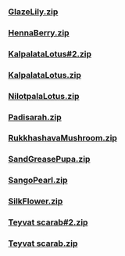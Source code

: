 ### [GlazeLily.zip](https://raw.githubusercontent.com/VaLueS6655/Genshin_Impact_Teleport/Raw/ManualCollectPoint%2FLocalSpecialties%2FGlazeLily.zip)

### [HennaBerry.zip](https://raw.githubusercontent.com/VaLueS6655/Genshin_Impact_Teleport/Raw/ManualCollectPoint%2FLocalSpecialties%2FHennaBerry.zip)

### [KalpalataLotus#2.zip](https://raw.githubusercontent.com/VaLueS6655/Genshin_Impact_Teleport/Raw/ManualCollectPoint%2FLocalSpecialties%2FKalpalataLotus%232.zip)

### [KalpalataLotus.zip](https://raw.githubusercontent.com/VaLueS6655/Genshin_Impact_Teleport/Raw/ManualCollectPoint%2FLocalSpecialties%2FKalpalataLotus.zip)

### [NilotpalaLotus.zip](https://raw.githubusercontent.com/VaLueS6655/Genshin_Impact_Teleport/Raw/ManualCollectPoint%2FLocalSpecialties%2FNilotpalaLotus.zip)

### [Padisarah.zip](https://raw.githubusercontent.com/VaLueS6655/Genshin_Impact_Teleport/Raw/ManualCollectPoint%2FLocalSpecialties%2FPadisarah.zip)

### [RukkhashavaMushroom.zip](https://raw.githubusercontent.com/VaLueS6655/Genshin_Impact_Teleport/Raw/ManualCollectPoint%2FLocalSpecialties%2FRukkhashavaMushroom.zip)

### [SandGreasePupa.zip](https://raw.githubusercontent.com/VaLueS6655/Genshin_Impact_Teleport/Raw/ManualCollectPoint%2FLocalSpecialties%2FSandGreasePupa.zip)

### [SangoPearl.zip](https://raw.githubusercontent.com/VaLueS6655/Genshin_Impact_Teleport/Raw/ManualCollectPoint%2FLocalSpecialties%2FSangoPearl.zip)

### [SilkFlower.zip](https://raw.githubusercontent.com/VaLueS6655/Genshin_Impact_Teleport/Raw/ManualCollectPoint%2FLocalSpecialties%2FSilkFlower.zip)

### [Teyvat scarab#2.zip](https://raw.githubusercontent.com/VaLueS6655/Genshin_Impact_Teleport/Raw/ManualCollectPoint%2FLocalSpecialties%2FTeyvat%20scarab%232.zip)

### [Teyvat scarab.zip](https://raw.githubusercontent.com/VaLueS6655/Genshin_Impact_Teleport/Raw/ManualCollectPoint%2FLocalSpecialties%2FTeyvat%20scarab.zip)

